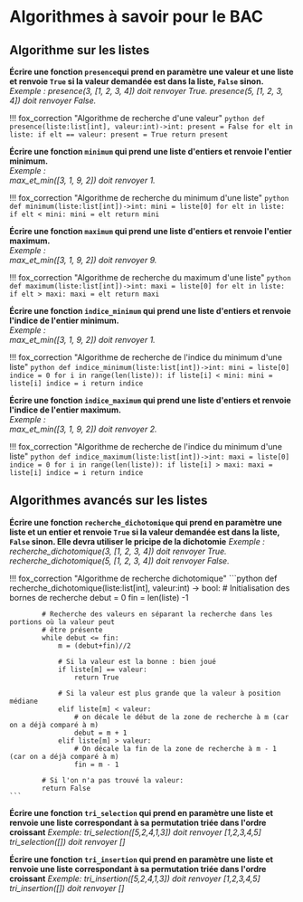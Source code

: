 # Algorithmes à savoir pour le BAC

## Algorithme sur les listes
**Écrire une fonction `presence`qui prend en paramètre une valeur et une liste et renvoie `True` si la valeur demandée est dans la liste, `False` sinon.**
*Exemple :*
*presence(3, [1, 2, 3, 4]) doit renvoyer True.*
*presence(5, [1, 2, 3, 4]) doit renvoyer False.*

!!! fox_correction "Algorithme de recherche d'une valeur"
    ```python
        def presence(liste:list[int], valeur:int)->int:
            present = False
            for elt in liste:
                if elt == valeur:
                    present = True
            return present
    ```

**Écrire une fonction `minimum` qui prend une liste d'entiers et renvoie l'entier minimum.**  
*Exemple :*  
*max_et_min([3, 1, 9, 2]) doit renvoyer 1.*

!!! fox_correction "Algorithme de recherche du minimum d'une liste"
    ```python
        def minimum(liste:list[int])->int:
            mini = liste[0]
            for elt in liste:
                if elt < mini:
                    mini = elt
            return mini
    ```

**Écrire une fonction `maximum` qui prend une liste d'entiers et renvoie l'entier maximum.**  
*Exemple :*  
*max_et_min([3, 1, 9, 2]) doit renvoyer 9.*

!!! fox_correction "Algorithme de recherche du maximum d'une liste"
    ```python
        def maximum(liste:list[int])->int:
            maxi = liste[0]
            for elt in liste:
                if elt > maxi:
                    maxi = elt
            return maxi
    ```

**Écrire une fonction `indice_minimum` qui prend une liste d'entiers et renvoie l'indice de l'entier minimum.**  
*Exemple :*  
*max_et_min([3, 1, 9, 2]) doit renvoyer 1.*

!!! fox_correction "Algorithme de recherche de l'indice du minimum d'une liste"
    ```python
        def indice_minimum(liste:list[int])->int:
            mini = liste[0]
            indice = 0
            for i in range(len(liste)):
                if liste[i] < mini:
                    mini = liste[i]
                    indice = i
            return indice
    ```

**Écrire une fonction `indice_maximum` qui prend une liste d'entiers et renvoie l'indice de l'entier maximum.**  
*Exemple :*  
*max_et_min([3, 1, 9, 2]) doit renvoyer 2.*

!!! fox_correction "Algorithme de recherche de l'indice du minimum d'une liste"
    ```python
        def indice_maximum(liste:list[int])->int:
            maxi = liste[0]
            indice = 0
            for i in range(len(liste)):
                if liste[i] > maxi:
                    maxi = liste[i]
                    indice = i
            return indice
    ```

## Algorithmes avancés sur les listes

**Écrire une fonction `recherche_dichotomique` qui prend en paramètre une liste et un entier et renvoie `True` si la valeur demandée est dans la liste, `False` sinon. Elle devra utiliser le pricipe de la dichotomie**
*Exemple :*
*recherche_dichotomique(3, [1, 2, 3, 4]) doit renvoyer True.*
*recherche_dichotomique(5, [1, 2, 3, 4]) doit renvoyer False.*

!!! fox_correction "Algorithme de recherche dichotomique"
    ```python
        def recherche_dichotomique(liste:list[int], valeur:int) -> bool:
            # Initialisation des bornes de recherche
            debut = 0
            fin = len(liste) -1

            # Recherche des valeurs en séparant la recherche dans les portions où la valeur peut
            # être présente
            while debut <= fin:
                m = (debut+fin)//2

                # Si la valeur est la bonne : bien joué
                if liste[m] == valeur:
                    return True

                # Si la valeur est plus grande que la valeur à position médiane
                elif liste[m] < valeur:
                    # on décale le début de la zone de recherche à m (car on a déjà comparé à m)
                    debut = m + 1
                elif liste[m] > valeur:
                    # On décale la fin de la zone de recherche à m - 1 (car on a déjà comparé à m)
                    fin = m - 1

            # Si l'on n'a pas trouvé la valeur:
            return False
    ```

**Écrire une fonction `tri_selection` qui prend en paramètre une liste et renvoie une liste correspondant à sa permutation triée dans l'ordre croissant**
*Exemple:*
*tri_selection([5,2,4,1,3]) doit renvoyer [1,2,3,4,5]*
*tri_selection([]) doit renvoyer []*

**Écrire une fonction `tri_insertion` qui prend en paramètre une liste et renvoie une liste correspondant à sa permutation triée dans l'ordre croissant**
*Exemple:*
*tri_insertion([5,2,4,1,3]) doit renvoyer [1,2,3,4,5]*
*tri_insertion([]) doit renvoyer []*